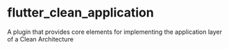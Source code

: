 # flutter_clean_application

A plugin that provides core elements for implementing the application layer of a Clean Architecture